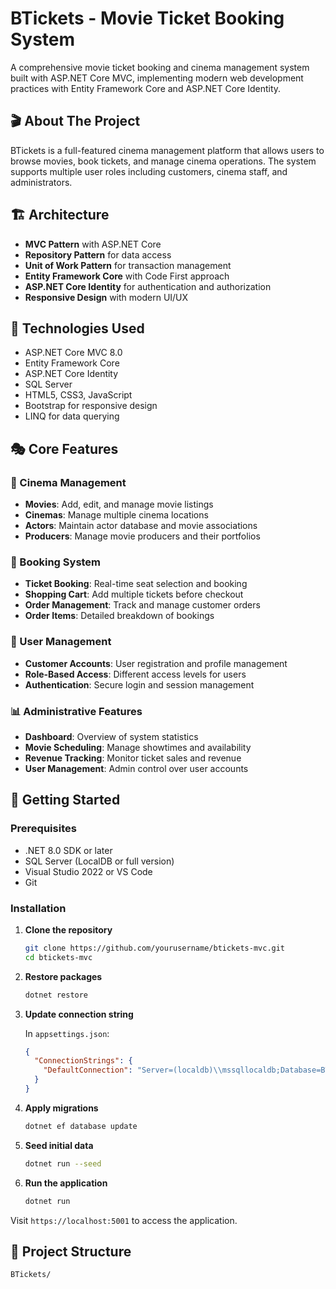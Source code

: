 # BTickets - Movie Ticket Booking System

A comprehensive movie ticket booking and cinema management system built with ASP.NET Core MVC, implementing modern web development practices with Entity Framework Core and ASP.NET Core Identity.

## 🎬 About The Project

BTickets is a full-featured cinema management platform that allows users to browse movies, book tickets, and manage cinema operations. The system supports multiple user roles including customers, cinema staff, and administrators.

## 🏗️ Architecture

- **MVC Pattern** with ASP.NET Core
- **Repository Pattern** for data access
- **Unit of Work Pattern** for transaction management
- **Entity Framework Core** with Code First approach
- **ASP.NET Core Identity** for authentication and authorization
- **Responsive Design** with modern UI/UX

## 🔧 Technologies Used

- ASP.NET Core MVC 8.0
- Entity Framework Core
- ASP.NET Core Identity
- SQL Server
- HTML5, CSS3, JavaScript
- Bootstrap for responsive design
- LINQ for data querying

## 🎭 Core Features

### 🎪 Cinema Management
- **Movies**: Add, edit, and manage movie listings
- **Cinemas**: Manage multiple cinema locations
- **Actors**: Maintain actor database and movie associations
- **Producers**: Manage movie producers and their portfolios

### 🎫 Booking System
- **Ticket Booking**: Real-time seat selection and booking
- **Shopping Cart**: Add multiple tickets before checkout
- **Order Management**: Track and manage customer orders
- **Order Items**: Detailed breakdown of bookings

### 👥 User Management
- **Customer Accounts**: User registration and profile management
- **Role-Based Access**: Different access levels for users
- **Authentication**: Secure login and session management

### 📊 Administrative Features
- **Dashboard**: Overview of system statistics
- **Movie Scheduling**: Manage showtimes and availability
- **Revenue Tracking**: Monitor ticket sales and revenue
- **User Management**: Admin control over user accounts

## 🚀 Getting Started

### Prerequisites

- .NET 8.0 SDK or later
- SQL Server (LocalDB or full version)
- Visual Studio 2022 or VS Code
- Git

### Installation

1. **Clone the repository**
   ```bash
   git clone https://github.com/yourusername/btickets-mvc.git
   cd btickets-mvc
   ```

2. **Restore packages**
   ```bash
   dotnet restore
   ```

3. **Update connection string**
   
   In `appsettings.json`:
   ```json
   {
     "ConnectionStrings": {
       "DefaultConnection": "Server=(localdb)\\mssqllocaldb;Database=BTicketsDB;Trusted_Connection=true;MultipleActiveResultSets=true"
     }
   }
   ```

4. **Apply migrations**
   ```bash
   dotnet ef database update
   ```

5. **Seed initial data**
   ```bash
   dotnet run --seed
   ```

6. **Run the application**
   ```bash
   dotnet run
   ```

Visit `https://localhost:5001` to access the application.

## 📁 Project Structure

```
BTickets/

